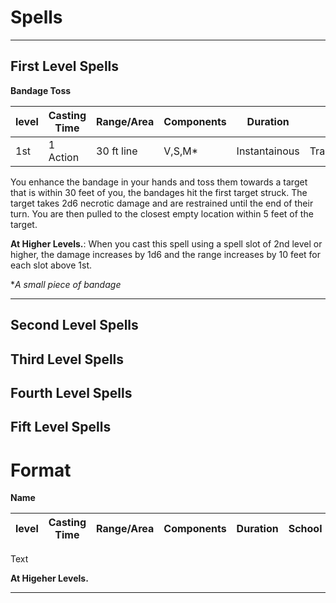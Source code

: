 # Spells

---

## First Level Spells

**Bandage Toss**

|level|Casting Time|Range/Area|Components|Duration|School|Attack/Save|
|---|---|---|---|---|---|---|
|1st|1 Action|30 ft line|V,S,M*|Instantainous|Transmutation|Attack|

You enhance the bandage in your hands and toss them towards a target that is within 30 feet of you, the bandages hit the first target struck. The target takes 2d6 necrotic damage and are restrained until the end of their turn. You are then pulled to the closest empty location within 5 feet of the target. 

**At Higher Levels.**: When you cast this spell using a spell slot of 2nd level or higher, the damage increases by 1d6 and the range increases by 10 feet for each slot above 1st. 

*_A small piece of bandage_

---

## Second Level Spells

## Third Level Spells

## Fourth Level Spells

## Fift Level Spells


# Format

**Name**

|level|Casting Time|Range/Area|Components|Duration|School|Attack/Save|
|---|---|---|---|---|---|---|

Text

**At Higeher Levels.**

---
